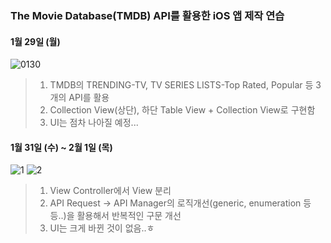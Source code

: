 ### The Movie Database(TMDB) API를 활용한 iOS 앱 제작 연습

#### 1월 29일 (월)
![0130](https://github.com/Jin0331/Media-Project/assets/42958809/2ba9ad48-776e-4d42-bfff-c0899374a27d)

> 1. TMDB의 TRENDING-TV, TV SERIES LISTS-Top Rated, Popular 등 3개의 API를 활용
> 2. Collection View(상단), 하단 Table View + Collection View로 구현함
> 3. UI는 점차 나아질 예정...

#### 1월 31일 (수) ~ 2월 1일 (목)
![1](https://github.com/Jin0331/Media-Project/assets/42958809/e29aaf34-ca0f-4e32-91ca-988c7e1594c6)
![2](https://github.com/Jin0331/Media-Project/assets/42958809/6a8e22a4-7063-47eb-ab3a-98b7c9fa27b0)


>1. View Controller에서 View 분리
>2. API Request -> API Manager의 로직개선(generic, enumeration 등등..)을 활용해서 반복적인 구문 개선
>3. UI는 크게 바뀐 것이 없음..ㅎ
